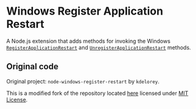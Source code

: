 # Windows Register Application Restart

A Node.js extension that adds methods for invoking the Windows
[`RegisterApplicationRestart`][reg-restart] and
[`UnregisterApplicationRestart`][unreg-restart] methods.

## Original code

Original project: `node-windows-register-restart` by `kdelorey`.

This is a modified fork of the repository located [here][repo-original] licensed
under [MIT License][license-original].

[reg-restart]: https://docs.microsoft.com/en-us/windows/desktop/api/winbase/nf-winbase-registerapplicationrestart
[unreg-restart]: https://docs.microsoft.com/en-us/windows/desktop/api/winbase/nf-winbase-unregisterapplicationrestart
[repo-original]: https://github.com/kdelorey/node-windows-register-restart
[license-original]: https://github.com/kdelorey/node-windows-register-restart/blob/f333b651503a9f8f4731870697fe8db4b0f3020f/LICENSE
